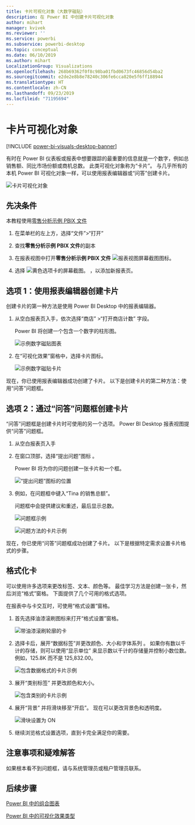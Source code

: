 ```yaml
---
title: 卡片可视化对象（大数字磁贴）
description: 在 Power BI 中创建卡片可视化对象
author: mihart
manager: kvivek
ms.reviewer: ''
ms.service: powerbi
ms.subservice: powerbi-desktop
ms.topic: conceptual
ms.date: 06/10/2019
ms.author: mihart
LocalizationGroup: Visualizations
ms.openlocfilehash: 268b69362f0f8c98ba01fbd0673fc46856d54ba2
ms.sourcegitcommit: e2de2e8b8e78240c306fe6cca820e5f6ff188944
ms.translationtype: HT
ms.contentlocale: zh-CN
ms.lasthandoff: 09/23/2019
ms.locfileid: "71195694"
---
```

# <a name="card-visualizations"></a>卡片可视化对象

[!INCLUDE [power-bi-visuals-desktop-banner](../includes/power-bi-visuals-desktop-banner.md)]

有时在 Power BI 仪表板或报表中想要跟踪的最重要的信息就是一个数字，例如总销售额、同比市场份额或商机总数。 此类可视化对象称为“卡片”。  与几乎所有的本机 Power BI 可视化对象一样，可以使用报表编辑器或“问答”创建卡片。

![卡片可视化对象](media/power-bi-visualization-card/pbi-opptuntiescard.png)

## <a name="prerequisite"></a>先决条件

本教程使用[零售分析示例 PBIX 文件](http://download.microsoft.com/download/9/6/D/96DDC2FF-2568-491D-AAFA-AFDD6F763AE3/Retail%20Analysis%20Sample%20PBIX.pbix)

1. 在菜单栏的左上方，选择“文件”\>“打开”  
   
2. 查找**零售分析示例 PBIX 文件**的副本

1. 在报表视图中打开**零售分析示例 PBIX 文件** ![报表视图屏幕截图图标](media/power-bi-visualization-kpi/power-bi-report-view.png)。

1. 选择 ![黄色选项卡的屏幕截图。](media/power-bi-visualization-kpi/power-bi-yellow-tab.png) ，以添加新报表页。

## <a name="option-1-create-a-card-using-the-report-editor"></a>选项 1：使用报表编辑器创建卡片

创建卡片的第一种方法是使用 Power BI Desktop 中的报表编辑器。

1. 从空白报表页入手，依次选择“商店”  \>“打开商店计数”  字段。

    Power BI 将创建一个包含一个数字的柱形图。

   ![示例数字磁贴图表](media/power-bi-visualization-card/pbi-overview-chart.png)

2. 在“可视化效果”窗格中，选择卡片图标。

   ![示例数字磁贴卡片](media/power-bi-visualization-card/power-bi-card-visualization.png)

现在，你已使用报表编辑器成功创建了卡片。 以下是创建卡片的第二种方法：使用“问答”问题框。

## <a name="option-2-create-a-card-from-the-qa-question-box"></a>选项 2：通过“问答”问题框创建卡片
“问答”问题框是创建卡片时可使用的另一个选项。 Power BI Desktop 报表视图提供“问答”问题框。

1. 从空白报表页入手

1. 在窗口顶部，选择“提出问题”图标  。 

    Power BI 将为你的问题创建一张卡片和一个框。 

   ![“提出问题”图标的位置](media/power-bi-visualization-card/power-bi-q-and-a-overview.png)

2. 例如，在问题框中键入“Tina 的销售总额”。

    问题框中会提供建议和重述，最后显示总数。  

   ![问题框示例](media/power-bi-visualization-card/power-bi-q-and-a-box.png)

   ![问题方法的卡片示例](media/power-bi-visualization-card/power-bi-q-and-a-card.png)

现在，你已使用“问答”问题框成功创建了卡片。 以下是根据特定需求设置卡片格式的步骤。

## <a name="format-a-card"></a>格式化卡
可以使用许多选项来更改标签、文本、颜色等。 最佳学习方法是创建一张卡，然后浏览“格式”窗格。 下面提供了几个可用的格式选项。 

在报表中与卡交互时，可使用“格式设置”窗格。 

1. 首先选择油漆滚刷图标来打开“格式设置”窗格。 

    ![带油漆滚刷轮廓的卡](media/power-bi-visualization-card/power-bi-format-card-2.png)

2. 选择卡后，展开“数据标签”并更改颜色、大小和字体系列  。 如果你有数以千计的存储，则可以使用“显示单位”  来显示数以千计的存储量并控制小数位数。 例如，125.8K 而不是 125,832.00。

    ![包含数据格式的卡片示例](media/power-bi-visualization-card/power-bi-card-format-2.png)

3.  展开“类别标签”  并更改颜色和大小。

    ![包含类别的卡片示例](media/power-bi-visualization-card/power-bi-card-format-category.png)

4. 展开“背景”  并将滑块移至“开启”。  现在可以更改背景色和透明度。

    ![滑块设置为 ON](media/power-bi-visualization-card/power-bi-format-color-2.png)

5. 继续浏览格式设置选项，直到卡完全满足你的需要。 

## <a name="considerations-and-troubleshooting"></a>注意事项和疑难解答
如果根本看不到问题框，请与系统管理员或租户管理员联系。    

## <a name="next-steps"></a>后续步骤
[Power BI 中的组合图表](power-bi-visualization-combo-chart.md)

[Power BI 中的可视化效果类型](power-bi-visualization-types-for-reports-and-q-and-a.md)
